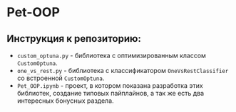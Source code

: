 # Pet-OOP

## Инструкция к репозиторию:
* `custom_optuna.py` - библиотека с оптимизированным классом `CustomOptuna`.
* `one_vs_rest.py` - библиотека с классификатором `OneVsRestClassifier` со встроенной `CustomOptuna`.
* `Pet_OOP.ipynb` - проект, в котором показана разработка этих библиотек, создание типовых пайплайнов, а так же есть два интересных бонусных раздела.
